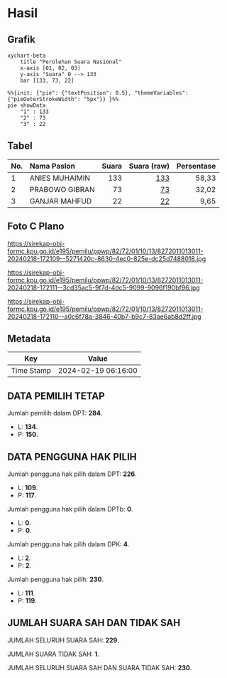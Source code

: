 # Hasil

## Grafik

```mermaid
xychart-beta
    title "Perolehan Suara Nasional"
    x-axis [01, 02, 03]
    y-axis "Suara" 0 --> 133
    bar [133, 73, 22]
```

```mermaid
%%{init: {"pie": {"textPosition": 0.5}, "themeVariables": {"pieOuterStrokeWidth": "5px"}} }%%
pie showData
    "1" : 133
    "2" : 73
    "3" : 22
```

## Tabel

| No. | Nama Paslon    | Suara | Suara (raw) | Persentase |
|:--- |:-------------- | -----:| -----------:| ----------:|
| 1   | ANIES MUHAIMIN | 133   | [133][p-1]  | 58,33      |
| 2   | PRABOWO GIBRAN | 73    | [73][p-2]   | 32,02      |
| 3   | GANJAR MAHFUD  | 22    | [22][p-3]   | 9,65       |


[p-1]: https://github.com/gigit-pemilu/pemilu-2024/blob/main/pilpres/hitung-suara/sub/82-maluku-utara/sub/72-kota-tidore-kepulauan/sub/01-tidore/sub/1013-tomagoba/sub/011-tps/sub/paslon-1.txt
[p-2]: https://github.com/gigit-pemilu/pemilu-2024/blob/main/pilpres/hitung-suara/sub/82-maluku-utara/sub/72-kota-tidore-kepulauan/sub/01-tidore/sub/1013-tomagoba/sub/011-tps/sub/paslon-2.txt
[p-3]: https://github.com/gigit-pemilu/pemilu-2024/blob/main/pilpres/hitung-suara/sub/82-maluku-utara/sub/72-kota-tidore-kepulauan/sub/01-tidore/sub/1013-tomagoba/sub/011-tps/sub/paslon-3.txt

## Foto C Plano

https://sirekap-obj-formc.kpu.go.id/e195/pemilu/ppwp/82/72/01/10/13/8272011013011-20240218-172109--5271420c-8630-4ec0-825e-dc25d7488018.jpg

https://sirekap-obj-formc.kpu.go.id/e195/pemilu/ppwp/82/72/01/10/13/8272011013011-20240218-172111--3cd35ac5-9f7d-4dc5-9099-9096f190bf96.jpg

https://sirekap-obj-formc.kpu.go.id/e195/pemilu/ppwp/82/72/01/10/13/8272011013011-20240218-172110--a0c6f78a-3846-40b7-b9c7-83ae6ab8d2ff.jpg


## Metadata

| Key        | Value               |
| ---------- | ------------------- |
| Time Stamp | 2024-02-19 06:16:00 |


## DATA PEMILIH TETAP

Jumlah pemilih dalam DPT: **284**.
 * L: **134**.
 * P: **150**.

## DATA PENGGUNA HAK PILIH

Jumlah pengguna hak pilih dalam DPT: **226**.
 * L: **109**.
 * P: **117**.

Jumlah pengguna hak pilih dalam DPTb: **0**.
 * L: **0**.
 * P: **0**.

Jumlah pengguna hak pilih dalam DPK: **4**.
 * L: **2**.
 * P: **2**.

Jumlah pengguna hak pilih: **230**.
 * L: **111**.
 * P: **119**.

## JUMLAH SUARA SAH DAN TIDAK SAH

JUMLAH SELURUH SUARA SAH: **229**.

JUMLAH SUARA TIDAK SAH: **1**.

JUMLAH SELURUH SUARA SAH DAN SUARA TIDAK SAH: **230**.



